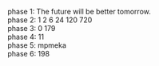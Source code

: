 phase 1: The future will be better tomorrow.  
phase 2: 1 2 6 24 120 720  
phase 3: 0 179  
phase 4: 11  
phase 5: mpmeka  
phase 6: 198
